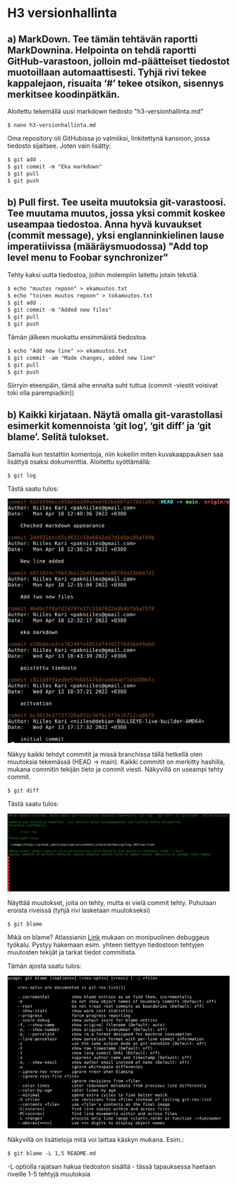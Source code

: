 # H3 versionhallinta

## a) MarkDown. Tee tämän tehtävän raportti MarkDownina. Helpointa on tehdä raportti GitHub-varastoon, jolloin md-päätteiset tiedostot muotoillaan automaattisesti. Tyhjä rivi tekee kappalejaon, risuaita ‘#’ tekee otsikon, sisennys merkitsee koodinpätkän.
Aloitettu tekemällä uusi markdown tiedosto "h3-versionhallinta.md"

	$ nano h3-versionhallinta.md

Oma repository oli GitHubissa jo valmiiksi, linkitettynä kansioon, jossa tiedosto sijaitsee. Joten vain lisätty:

	$ git add .
	$ git commit -m "Eka markdown"
	$ git pull
	$ git push

## b) Pull first. Tee useita muutoksia git-varastoosi. Tee muutama muutos, jossa yksi commit koskee useampaa tiedostoa. Anna hyvä kuvaukset (commit message), yksi englanninkielinen lause imperatiivissa (määräysmuodossa) "Add top level menu to Foobar synchronizer"
Tehty kaksi uutta tiedostoa, joihin molempiin laitettu jotain tekstiä.

	$ echo "muutos repoon" > ekamuutos.txt
	$ echo "toinen muutos repoon" > tokamuutos.txt
	$ git add .
	$ git commit -m "Added new files"
	$ git pull
	$ git push

Tämän jälkeen muokattu ensimmäistä tiedostoa.

	$ echo "Add new line" >> ekamuutos.txt
	$ git commit -am "Made changes, added new line"
	$ git pull
	$ git push

Siirryin eteenpäin, tämä aihe ennalta suht tuttua (commit -viestit voisivat toki olla parempia(kin))

## b) Kaikki kirjataan. Näytä omalla git-varastollasi esimerkit komennoista ‘git log’, ‘git diff’ ja ‘git blame’. Selitä tulokset.

Samalla kun testattiin komentoja, niin kokeilin miten kuvakaappauksen saa lisättyä osaksi dokumenttia.
Aloitettu syöttämällä:

	$ git log

Tästä saatu tulos:

![Image](https://github.com/niikari/palvelintenhallinta/blob/main/gitlog.JPG?raw=true)

Näkyy kaikki tehdyt commitit ja missä branchissa tällä hetkellä olen muutoksia tekemässä (HEAD -> main).
Kaikki commitit on merkitty hashilla, mukana commitin tekijän tieto ja commit viesti. Näkyvillä on useampi tehty commit.

	$ git diff

Tästä saatu tulos:

![Image](https://github.com/niikari/palvelintenhallinta/blob/main/git%20diff.JPG?raw=true)

Näyttää muutokset, joita on tehty, mutta ei vielä commit tehty. Puhutaan eroista riveissä (tyhjä rivi lasketaan muutokseksi)


	$ git blame

Mikä on blame? Atlassianin [Link](https://www.atlassian.com/git/tutorials/inspecting-a-repository/git-blame) mukaan on monipuolinen
debuggaus työkalu. Pystyy hakemaan esim. yhteen tiettyyn tiedostoon tehtyjen muutosten tekijät ja tarkat tiedot commitista.

Tämän ajosta saatu tulos:

![Image](https://github.com/niikari/palvelintenhallinta/blob/main/git%20blame.JPG?raw=true)

Näkyvillä on lisätietoja mitä voi laittaa käskyn mukana. Esim.:

	$ git blame -L 1,5 README.md

-L optiolla rajataan hakua tiedoston sisältä - tässä tapauksessa haetaan riveille 1-5 tehtyjä muutoksia










